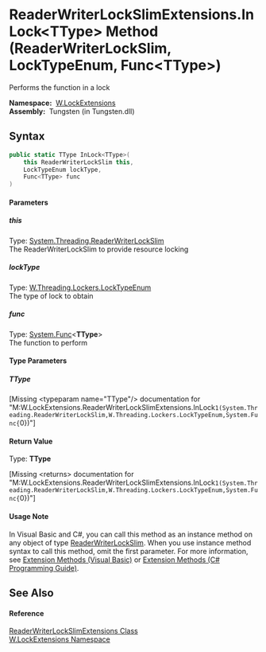 ReaderWriterLockSlimExtensions.InLock&lt;TType> Method (ReaderWriterLockSlim, LockTypeEnum, Func&lt;TType>)
===========================================================================================================
   Performs the function in a lock

  **Namespace:**  [W.LockExtensions][1]  
  **Assembly:**  Tungsten (in Tungsten.dll)

Syntax
------

```csharp
public static TType InLock<TType>(
	this ReaderWriterLockSlim this,
	LockTypeEnum lockType,
	Func<TType> func
)

```

#### Parameters

##### *this*
Type: [System.Threading.ReaderWriterLockSlim][2]  
The ReaderWriterLockSlim to provide resource locking

##### *lockType*
Type: [W.Threading.Lockers.LockTypeEnum][3]  
The type of lock to obtain

##### *func*
Type: [System.Func][4]&lt;**TType**>  
The function to perform

#### Type Parameters

##### *TType*

[Missing &lt;typeparam name="TType"/> documentation for "M:W.LockExtensions.ReaderWriterLockSlimExtensions.InLock``1(System.Threading.ReaderWriterLockSlim,W.Threading.Lockers.LockTypeEnum,System.Func{``0})"]


#### Return Value
Type: **TType**  

[Missing &lt;returns> documentation for "M:W.LockExtensions.ReaderWriterLockSlimExtensions.InLock``1(System.Threading.ReaderWriterLockSlim,W.Threading.Lockers.LockTypeEnum,System.Func{``0})"]

#### Usage Note
In Visual Basic and C#, you can call this method as an instance method on any object of type [ReaderWriterLockSlim][2]. When you use instance method syntax to call this method, omit the first parameter. For more information, see [Extension Methods (Visual Basic)][5] or [Extension Methods (C# Programming Guide)][6].

See Also
--------

#### Reference
[ReaderWriterLockSlimExtensions Class][7]  
[W.LockExtensions Namespace][1]  

[1]: ../README.md
[2]: http://msdn.microsoft.com/en-us/library/bb300132
[3]: ../../W.Threading.Lockers/LockTypeEnum/README.md
[4]: http://msdn.microsoft.com/en-us/library/bb534960
[5]: http://msdn.microsoft.com/en-us/library/bb384936.aspx
[6]: http://msdn.microsoft.com/en-us/library/bb383977.aspx
[7]: README.md